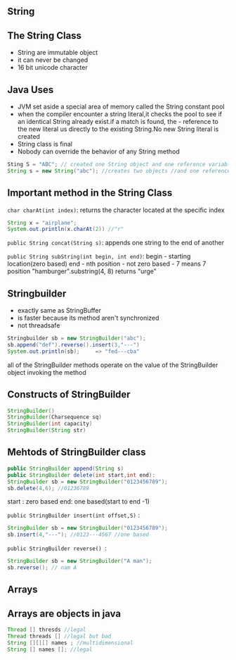String
---

The String Class
---
- String are immutable object 
- it can never be changed
- 16 bit unicode character

Java Uses
---
- JVM set aside a special area of memory called the String constant pool
- when the compiler encounter a string literal,it checks the pool to see if an identical String already exist.if a match is found, the - reference to the new literal us directly to the existing String.No new String literal is created
- String class is final
- Nobody can override the behavior of any String method

```java
Sting S = "ABC"; // created one String object and one reference variable
String s = new String("abc"); //creates two objects //and one reference variable
```

Important method in the String Class
---
`char charAt(int index)`: returns the character located at the specific index
```java
String x = "airplane";
System.out.println(x.charAt(2)) //"r"
```
`public String concat(String s)`: appends one string to the end of another 

`public String subString(int begin, int end)`: 
   begin - starting location(zero based)
end - nth position
 	    - not zero based
 	    - 7 means 7 position
"hamburger".substring(4, 8) returns "urge"

Stringbuilder
----
- exactly same as StringBuffer 
- is faster because its method aren't synchronized
- not threadsafe

```java
Stringbuilder sb = new StringBuilder("abc");
sb.append("def").reverse().insert(3,"---")
System.out.println(sb); 	=> "fed---cba"
```

all of the StringBuilder methods operate on the value of the StringBuilder object invoking the method

Constructs of StringBuilder
---

```java
StringBuilder()
StringBuilder(Charsequence sq)
StringBuilder(int capacity)
StringBuilder(String str)
```

Mehtods of StringBuilder class
----

```java
public StringBuilder append(String s)
public StringBuilder delete(int start,int end):
StringBuilder sb = new StringBuilder("0123456789");
sb.delete(4,6); //01236789
```
start : zero based
end: one based(start to end -1)

`public StringBuilder insert(int offset,S)` :

```java
StringBuilder sb = new StringBuilder("0123456789");
sb.insert(4,"---"); //0123---4567 //one based
```
`public StringBuilder reverse() `:
```java
StringBuilder sb = new StringBuilder("A man");
sb.reverse(); // nam A
```

Arrays
----

Arrays are objects in java
---

```java
Thread [] thresds //legal 
Thread threads [] //legal but bad 
String [][][] names ; //multidimensional
String [] names []; //legal
```